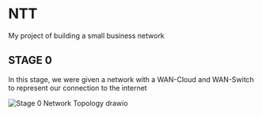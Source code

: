 # NTT
My project of building a small business network

## STAGE 0
In this stage, we were given a network with a WAN-Cloud and WAN-Switch to represent our connection to the internet

![Stage 0 Network Topology drawio](https://github.com/jabex134/NTT/assets/171542727/48c60791-7864-47b2-96d9-6a6e3999cb69)
